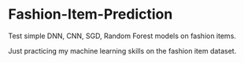 # Fashion-Item-Prediction
Test simple DNN, CNN, SGD, Random Forest models on fashion items.


Just practicing my machine learning skills on the fashion item dataset.
